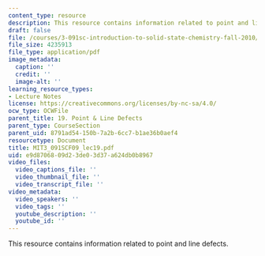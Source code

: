 ```yaml
---
content_type: resource
description: This resource contains information related to point and line defects.
draft: false
file: /courses/3-091sc-introduction-to-solid-state-chemistry-fall-2010/e9d8706809d23de03d37a624db0b8967_MIT3_091SCF09_lec19.pdf
file_size: 4235913
file_type: application/pdf
image_metadata:
  caption: ''
  credit: ''
  image-alt: ''
learning_resource_types:
- Lecture Notes
license: https://creativecommons.org/licenses/by-nc-sa/4.0/
ocw_type: OCWFile
parent_title: 19. Point & Line Defects
parent_type: CourseSection
parent_uid: 8791ad54-150b-7a2b-6cc7-b1ae36b0aef4
resourcetype: Document
title: MIT3_091SCF09_lec19.pdf
uid: e9d87068-09d2-3de0-3d37-a624db0b8967
video_files:
  video_captions_file: ''
  video_thumbnail_file: ''
  video_transcript_file: ''
video_metadata:
  video_speakers: ''
  video_tags: ''
  youtube_description: ''
  youtube_id: ''
---
```

This resource contains information related to point and line defects.